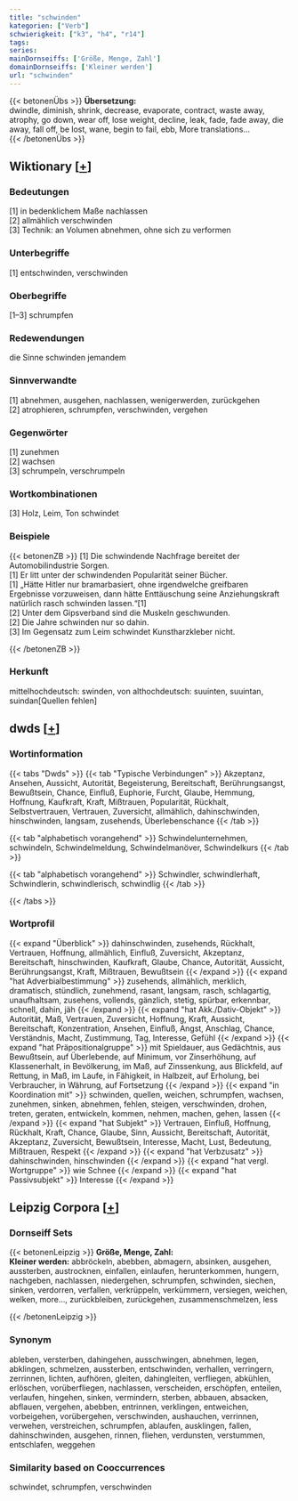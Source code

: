 ```yaml
---
title: "schwinden"
kategorien: ["Verb"]
schwierigkeit: ["k3", "h4", "r14"]
tags:
series:
mainDornseiffs: ['Größe, Menge, Zahl']
domainDornseiffs: ['Kleiner werden']
url: "schwinden"
---
```


{{< betonenÜbs >}}
**Übersetzung:**  
dwindle, diminish, shrink, decrease, evaporate, contract, waste away, atrophy, go down, wear off, lose weight, decline, leak, fade, fade away, die away, fall off, be lost, wane, begin to fail, ebb, More translations...  
{{< /betonenÜbs >}}

## Wiktionary [[+](https://de.wiktionary.org/wiki/schwinden)]

### Bedeutungen
[1] in bedenklichem Maße nachlassen  
[2] allmählich verschwinden  
[3] Technik: an Volumen abnehmen, ohne sich zu verformen  

### Unterbegriffe
[1] entschwinden, verschwinden  

### Oberbegriffe
[1–3] schrumpfen  

### Redewendungen
die Sinne schwinden jemandem  

### Sinnverwandte
[1] abnehmen, ausgehen, nachlassen, wenigerwerden, zurückgehen  
[2] atrophieren, schrumpfen, verschwinden, vergehen  

### Gegenwörter
[1] zunehmen  
[2] wachsen  
[3] schrumpeln, verschrumpeln  

### Wortkombinationen
[3] Holz, Leim, Ton schwindet  

### Beispiele
{{< betonenZB >}}
[1] Die schwindende Nachfrage bereitet der Automobilindustrie Sorgen.  
[1] Er litt unter der schwindenden Popularität seiner Bücher.  
[1] „Hätte Hitler nur bramarbasiert, ohne irgendwelche greifbaren Ergebnisse vorzuweisen, dann hätte Enttäuschung seine Anziehungskraft natürlich rasch schwinden lassen.“[1]  
[2] Unter dem Gipsverband sind die Muskeln geschwunden.  
[2] Die Jahre schwinden nur so dahin.  
[3] Im Gegensatz zum Leim schwindet Kunstharzkleber nicht.  

{{< /betonenZB >}}
### Herkunft
mittelhochdeutsch: swinden, von althochdeutsch: suuinten, suuintan, suindan[Quellen fehlen]  



## dwds [[+](https://www.dwds.de/wb/schwinden)]

### Wortinformation
{{< tabs "Dwds" >}}
{{< tab "Typische Verbindungen" >}}
Akzeptanz, Ansehen, Aussicht, Autorität, Begeisterung, Bereitschaft, Berührungsangst, Bewußtsein, Chance, Einfluß, Euphorie, Furcht, Glaube, Hemmung, Hoffnung, Kaufkraft, Kraft, Mißtrauen, Popularität, Rückhalt, Selbstvertrauen, Vertrauen, Zuversicht, allmählich, dahinschwinden, hinschwinden, langsam, zusehends, Überlebenschance
{{< /tab >}}

{{< tab "alphabetisch vorangehend" >}}
Schwindelunternehmen, schwindeln, Schwindelmeldung, Schwindelmanöver, Schwindelkurs
{{< /tab >}}

{{< tab "alphabetisch vorangehend" >}}
Schwindler, schwindlerhaft, Schwindlerin, schwindlerisch, schwindlig
{{< /tab >}}

{{< /tabs >}}

### Wortprofil
{{< expand "Überblick" >}} dahinschwinden, zusehends, Rückhalt, Vertrauen, Hoffnung, allmählich, Einfluß, Zuversicht, Akzeptanz, Bereitschaft, hinschwinden, Kaufkraft, Glaube, Chance, Autorität, Aussicht, Berührungsangst, Kraft, Mißtrauen, Bewußtsein {{< /expand >}}
{{< expand "hat Adverbialbestimmung" >}} zusehends, allmählich, merklich, dramatisch, stündlich, zunehmend, rasant, langsam, rasch, schlagartig, unaufhaltsam, zusehens, vollends, gänzlich, stetig, spürbar, erkennbar, schnell, dahin, jäh {{< /expand >}}
{{< expand "hat Akk./Dativ-Objekt" >}} Autorität, Maß, Vertrauen, Zuversicht, Hoffnung, Kraft, Aussicht, Bereitschaft, Konzentration, Ansehen, Einfluß, Angst, Anschlag, Chance, Verständnis, Macht, Zustimmung, Tag, Interesse, Gefühl {{< /expand >}}
{{< expand "hat Präpositionalgruppe" >}} mit Spieldauer, aus Gedächtnis, aus Bewußtsein, auf Überlebende, auf Minimum, vor Zinserhöhung, auf Klassenerhalt, in Bevölkerung, im Maß, auf Zinssenkung, aus Blickfeld, auf Rettung, in Maß, im Laufe, in Fähigkeit, in Halbzeit, auf Erholung, bei Verbraucher, in Währung, auf Fortsetzung {{< /expand >}}
{{< expand "in Koordination mit" >}} schwinden, quellen, weichen, schrumpfen, wachsen, zunehmen, sinken, abnehmen, fehlen, steigen, verschwinden, drohen, treten, geraten, entwickeln, kommen, nehmen, machen, gehen, lassen {{< /expand >}}
{{< expand "hat Subjekt" >}} Vertrauen, Einfluß, Hoffnung, Rückhalt, Kraft, Chance, Glaube, Sinn, Aussicht, Bereitschaft, Autorität, Akzeptanz, Zuversicht, Bewußtsein, Interesse, Macht, Lust, Bedeutung, Mißtrauen, Respekt {{< /expand >}}
{{< expand "hat Verbzusatz" >}} dahinschwinden, hinschwinden {{< /expand >}}
{{< expand "hat vergl. Wortgruppe" >}} wie Schnee {{< /expand >}}
{{< expand "hat Passivsubjekt" >}} Interesse {{< /expand >}}

## Leipzig Corpora [[+](https://corpora.uni-leipzig.de/en/res?word=schwinden&corpusId=deu_newscrawl-public_2018)]

### Dornseiff Sets
{{< betonenLeipzig >}}
**Größe, Menge, Zahl:**  
**Kleiner werden:** abbröckeln, abebben, abmagern, absinken, ausgehen, aussterben, austrocknen, einfallen, einlaufen, herunterkommen, hungern, nachgeben, nachlassen, niedergehen, schrumpfen, schwinden, siechen, sinken, verdorren, verfallen, verkrüppeln, verkümmern, versiegen, weichen, welken, more..., zurückbleiben, zurückgehen, zusammenschmelzen, less  

{{< /betonenLeipzig >}}

### Synonym
ableben, versterben, dahingehen, ausschwingen, abnehmen, legen, abklingen, schmelzen, aussterben, entschwinden, verhallen, verringern, zerrinnen, lichten, aufhören, gleiten, dahingleiten, verfliegen, abkühlen, erlöschen, vorüberfliegen, nachlassen, verscheiden, erschöpfen, enteilen, verlaufen, hingehen, sinken, vermindern, sterben, abbauen, absacken, abflauen, vergehen, abebben, entrinnen, verklingen, entweichen, vorbeigehen, vorübergehen, verschwinden, aushauchen, verrinnen, verwehen, verstreichen, schrumpfen, ablaufen, ausklingen, fallen, dahinschwinden, ausgehen, rinnen, fliehen, verdunsten, verstummen, entschlafen, weggehen


### Similarity based on Cooccurrences
schwindet, schrumpfen, verschwinden

